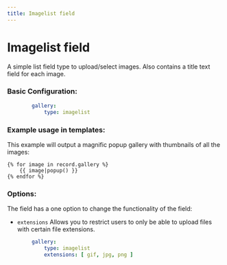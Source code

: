 ```yaml
---
title: Imagelist field
---
```

Imagelist field
===============

A simple list field type to upload/select images. Also contains a title text
field for each image.

### Basic Configuration:

```yaml
        gallery:
            type: imagelist
```

### Example usage in templates:

This example will output a magnific popup gallery with thumbnails of all the
images:

```twig
{% for image in record.gallery %}
    {{ image|popup() }}
{% endfor %}
```

### Options:

The field has a one option to change the functionality of the field:

* `extensions` Allows you to restrict users to only be able to upload files with
  certain file extensions.
  
```yaml
        gallery:
            type: imagelist
            extensions: [ gif, jpg, png ]
```
